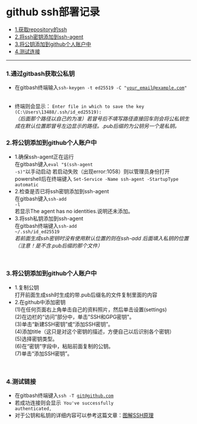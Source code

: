 # **github ssh部署记录**

- [1.获取repository的ssh](#1)
- [2.将ssh密钥添加到ssh-agent](#2)
- [3.将公钥添加到github个人账户中](#3)
- [4.测试连接](#4)

---

<h3 id ="1">1.通过gitbash获取公私钥</h3>


- 在gitbash终端输入<code>ssh-keygen -t ed25519 -C "your_email@example.com" </code><br>

- 终端则会显示：
<code>Enter file in which to save the key (C:\Users\13488/.ssh/id_ed25519):</code> <br>
*（后面那个路径以自己的为准）若冒号后不填写路径直接回车则会将公私钥生成在默认位置即冒号左边显示的路径。.pub后缀的为公钥另一个是私钥。*

<h3 id ="2">2.将公钥添加到github个人账户中</h3>

- 1.确保ssh-agent正在运行<br>
   在gitbash键入<code>eval "$(ssh-agent -s)"</code>以手动启动
   若启动失败（出现error:1058）则以管理员身份打开powershell后在终端键入
   <code>Set-Service -Name ssh-agent -StartupType automatic</code>
   <br>
- 2.检查是否已将ssh密钥添加到ssh-agent<br>
   在gitbash键入<code>ssh-add -l</code>  
   若显示The agent has no identities.说明还未添加。<br>
- 3.将ssh私钥添加到ssh-agent<br>
   在gitbash终端键入<code>ssh-add ~/.ssh/id_ed25519</code><br>
   *若前面生成ssh密钥时没有使用默认位置的则在ssh-add 后面填入私钥的位置（注意！是不含.pub后缀的那个文件）*
<br>

<h3 id ="3">3.将公钥添加到github个人账户中</h3>

- 1.复制公钥<br>
   打开前面生成ssh时生成的带.pub后缀名的文件复制里面的内容<br>
- 2.在github中添加密钥<br>
   (1)在任何页面右上角单击自己的资料照片，然后单击设置(settings)<br>
   (2)在边栏的“访问”部分中，单击"SSH和GPG密钥"。<br>
   (3)单击“新建SSH密钥”或“添加SSH密钥”。<br>
   (4)添加title（这只是对这个密钥的描述，方便自己以后识别各个密钥）<br>
   (5)选择密钥类型。<br>
   (6)在“密钥”字段中，粘贴前面复制的公钥。<br>
   (7)单击“添加SSH密钥”。
<br>
<h3 id ="4">4.测试链接</h3>

- 在gitbash终端键入<code>ssh -T git@github.com</code> <br>
- 若成功连接则会显示<code> You've successfully authenticated,</code>
- 对于公钥和私钥的详细内容可以参考这篇文章：[图解SSH原理](https://www.cnblogs.com/diffx/p/9553587.html)
  


